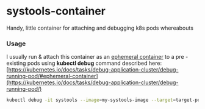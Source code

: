 # systools-container
Handy, little container for attaching and debugging k8s pods whereabouts

### Usage

I usually run & attach this container as an [ephemeral container](https://kubernetes.io/docs/concepts/workloads/pods/ephemeral-containers/) to a pre - existing pods using **kubectl debug** command described here:[https://kubernetes.io/docs/tasks/debug-application-cluster/debug-running-pod/#ephemeral-container](https://kubernetes.io/docs/tasks/debug-application-cluster/debug-running-pod/)

```bash
kubectl debug -it systools --image=my-systools-image --target=target-pod-name
```